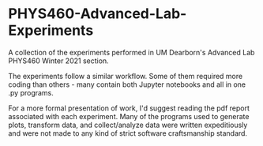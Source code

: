 # PHYS460-Advanced-Lab-Experiments
A collection of the experiments performed in UM Dearborn's Advanced Lab PHYS460 Winter 2021 section. 

The experiments follow a similar workflow. Some of them required more coding than others - many contain both Jupyter notebooks and all in one .py programs.

For a more formal presentation of work, I'd suggest reading the pdf report associated with each experiment. Many of the programs used to generate plots, transform data, and collect/analyze data were written expeditiously and were not made to any kind of strict software craftsmanship standard.
